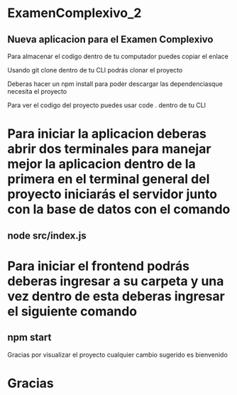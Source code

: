 # ExamenComplexivo_2

## Nueva aplicacion para el Examen Complexivo

Para almacenar el codigo dentro de tu computador puedes copiar el enlace

Usando git clone dentro de tu CLI podrás clonar el proyecto

Deberas hacer un npm install para poder descargar las dependenciasque necesita el proyecto 

Para ver el codigo del proyecto puedes usar code . dentro de tu CLI

# Para iniciar la aplicacion deberas abrir dos terminales para manejar mejor la aplicacion dentro de la primera en el terminal general del proyecto iniciarás el servidor junto con la base de datos con el comando 

## node src/index.js

# Para iniciar el frontend podrás deberas ingresar a su carpeta y una vez dentro de esta deberas ingresar el siguiente comando

## npm start

Gracias por visualizar el proyecto cualquier cambio sugerido es bienvenido 

# Gracias




